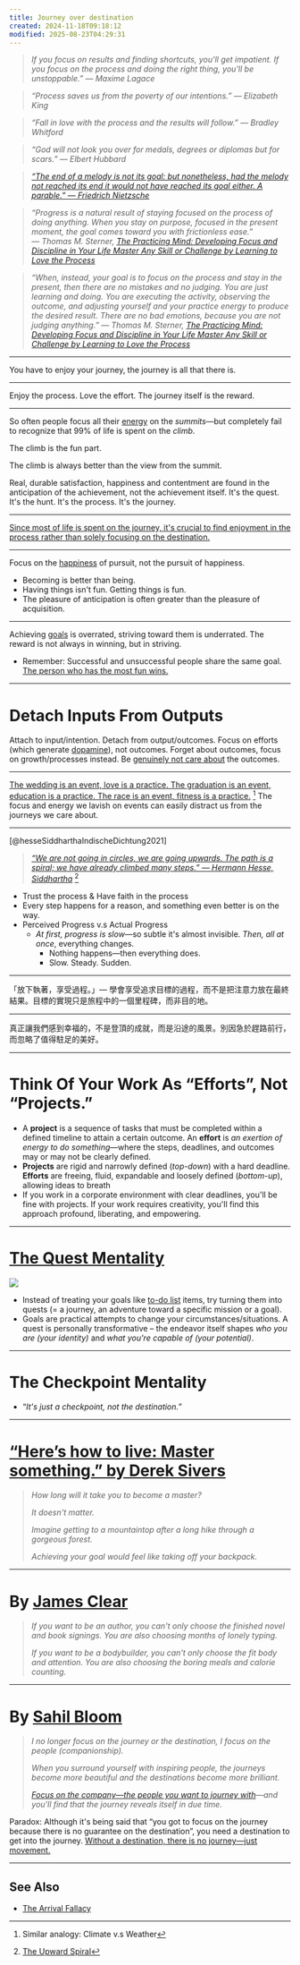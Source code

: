 ```yaml
---
title: Journey over destination
created: 2024-11-18T09:18:12
modified: 2025-08-23T04:29:31
---
```


> _If you focus on results and finding shortcuts, you'll get impatient. If you focus on the process and doing the right thing, you'll be unstoppable.” — Maxime Lagace_

> _“Process saves us from the poverty of our intentions.” — Elizabeth King_

> _“Fall in love with the process and the results will follow.” — Bradley Whitford_

> _“God will not look you over for medals, degrees or diplomas but for scars.” — Elbert Hubbard_

> _[“The end of a melody is not its goal: but nonetheless, had the melody not reached its end it would not have reached its goal either. A parable.” ― Friedrich Nietzsche](https://www.goodreads.com/quotes/7368-the-end-of-a-melody-is-not-its-goal-but)_

> _“Progress is a natural result of staying focused on the process of doing anything. When you stay on purpose, focused in the present moment, the goal comes toward you with frictionless ease.” ― Thomas M. Sterner, [The Practicing Mind: Developing Focus and Discipline in Your Life Master Any Skill or Challenge by Learning to Love the Process](https://www.goodreads.com/work/quotes/326331)_

> _“When, instead, your goal is to focus on the process and stay in the present, then there are no mistakes and no judging. You are just learning and doing. You are executing the activity, observing the outcome, and adjusting yourself and your practice energy to produce the desired result. There are no bad emotions, because you are not judging anything.” ― Thomas M. Sterner, [The Practicing Mind: Developing Focus and Discipline in Your Life Master Any Skill or Challenge by Learning to Love the Process](https://www.goodreads.com/work/quotes/326331)_

---

You have to enjoy your journey, the journey is all that there is.

---

Enjoy the process. Love the effort. The journey itself is the reward.

---

So often people focus all their [energy](Energy%20Management.md) on the _summits_—but completely fail to recognize that 99% of life is spent on the _climb_.

The climb is the fun part.

The climb is always better than the view from the summit.

Real, durable satisfaction, happiness and contentment are found in the anticipation of the achievement, not the achievement itself. It's the quest. It's the hunt. It's the process. It's the journey.

---

[Since most of life is spent on the journey, it's crucial to find enjoyment in the process rather than solely focusing on the destination.](http://www.youtube.com/watch?v=KyfUysrNaco&t=453)

---

Focus on the [happiness](happiness.md) of pursuit, not the pursuit of happiness.

* Becoming is better than being.
* Having things isn't fun. Getting things is fun.
* The pleasure of anticipation is often greater than the pleasure of acquisition.

---

Achieving [goals](Goal%20Setting.md) is overrated, striving toward them is underrated. The reward is not always in winning, but in striving.

* Remember: Successful and unsuccessful people share the same goal. [The person who has the most fun wins.](https://jamesclear.com/quotes/something-i-heard-recently-and-ive-tried-to-adopt-whenever-possible-whoever-has-the-most-fun-wins)

---

# Detach Inputs From Outputs

Attach to input/intention. Detach from output/outcomes. Focus on efforts (which generate [dopamine](Dopamine.md)), not outcomes. Forget about outcomes, focus on growth/processes instead. Be [genuinely not care about](Not%20caring%20lets%20us%20perform%20better.md) the outcomes.

---

[The wedding is an event, love is a practice. The graduation is an event, education is a practice. The race is an event, fitness is a practice.](https://jamesclear.com/quotes/the-wedding-is-an-event-love-is-a-practice) [^1] The focus and energy we lavish on events can easily distract us from the journeys we care about.

---

[@hesseSiddharthaIndischeDichtung2021]

> _[“We are not going in circles, we are going upwards. The path is a spiral; we have already climbed many steps.” — Hermann Hesse, Siddhartha](https://www.instagram.com/mounika.studio/p/CmslMjcBEaI/)_ [^2]

* Trust the process \& Have faith in the process
* Every step happens for a reason, and something even better is on the way.
* Perceived Progress v.s Actual Progress
	* _At first, progress is slow_—so subtle it's almost invisible. _Then, all at once_, everything changes.
		* Nothing happens—then everything does.
		* Slow. Steady. Sudden.

---

「放下執著，享受過程。」— 學會享受追求目標的過程，而不是把注意力放在最終結果。目標的實現只是旅程中的一個里程碑，而非目的地。

---

真正讓我們感到幸福的，不是登頂的成就，而是沿途的風景。別因急於趕路前行，而忽略了值得駐足的美好。

---

# Think Of Your Work As “Efforts”, Not “Projects.”

* A **project** is a sequence of tasks that must be completed within a defined timeline to attain a certain outcome. An **effort** is _an exertion of energy to do something_—where the steps, deadlines, and outcomes may or may not be clearly defined.
* **Projects** are rigid and narrowly defined (_top-down_) with a hard deadline. **Efforts** are freeing, fluid, expandable and loosely defined (_bottom-up_), allowing ideas to breath
* If you work in a corporate environment with clear deadlines, you'll be fine with projects. If your work requires creativity, you'll find this approach profound, liberating, and empowering.

---

# [The Quest Mentality](https://www.raptitude.com/2024/08/do-quests-not-goals/)

![](../_attachments/6e29ddafb0cf36ac8feca32a4f35bff0.jpg)

* Instead of treating your goals like [to-do list](Variants%20of%20to-do%20list.md) items, try turning them into quests (= a journey, an adventure toward a specific mission or a goal).
* Goals are practical attempts to change your circumstances/situations. A quest is personally transformative – the endeavor itself shapes _who you are (your identity)_ and _what you're capable of (your potential)_.

---

# The Checkpoint Mentality

* “_It's just a checkpoint, not the destination._”

---

# [“Here’s how to live: Master something.” by Derek Sivers](https://sive.rs/htl08)

> _How long will it take you to become a master?_
>
> _It doesn't matter._
>
> _Imagine getting to a mountaintop after a long hike through a gorgeous forest._
>
> _Achieving your goal would feel like taking off your backpack._

---

# By [James Clear](https://jamesclear.com/quotes/when-you-choose-the-benefits-of-an-action-you-also-choose-the-drawbacks)

> _If you want to be an author, you can't only choose the finished novel and book signings. You are also choosing months of lonely typing._
>
> _If you want to be a bodybuilder, you can't only choose the fit body and attention. You are also choosing the boring meals and calorie counting._

---

# By [Sahil Bloom](https://www.instagram.com/sahilbloom/reel/C5azEXuAIGi/)

> _I no longer focus on the journey or the destination, I focus on the people (companionship)._
>
> _When you surround yourself with inspiring people, the journeys become more beautiful and the destinations become more brilliant._
>
> _[Focus on the company—the people you want to journey with](You%20are%20the%20average%20of%20the%20five%20people%20you%20associate%20with%20most.md)—and you'll find that the journey reveals itself in due time._

Paradox: Although it's being said that “you got to focus on the journey because there is no guarantee on the destination”, you need a destination to get into the journey. [Without a destination, there is no journey—just movement.](always-start-with-end-in-mind.md)

---

## See Also

* [The Arrival Fallacy](The%20Arrival%20Fallacy.md)

[^1]: Similar analogy: Climate v.s Weather
[^2]: [The Upward Spiral](https://sketchplanations.com/the-upward-spiral)

